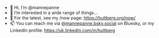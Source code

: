 - 👋 Hi, I’m @mannepanne
- 👀 I’m interested in a wide range of things...
- 🌱 For the latest, see my /now page: https://hultberg.org/now/
- 📫 You can reach me via @[mannepanne.bsky.social](https://bsky.app/profile/mannepanne.bsky.social) on Bluesky, or my LinkedIn profile: https://uk.linkedin.com/in/hultberg
<!---
mannepanne/mannepanne is a ✨ special ✨ repository because its `README.md` (this file) appears on your GitHub profile.
You can click the Preview link to take a look at your changes.
--->
